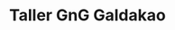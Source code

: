 ---
title: "Taller GnG Galdakao"
url: /galdakao/taller-gng-galdakao/
shop: reparación de automóviles
---